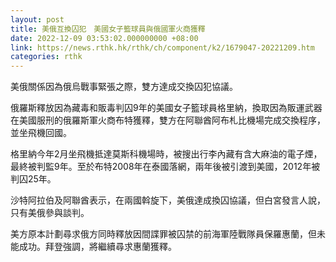 ```yaml
---
layout: post
title: 美俄互換囚犯　美國女子籃球員與俄國軍火商獲釋
date: 2022-12-09 03:53:02.000000000 +08:00
link: https://news.rthk.hk/rthk/ch/component/k2/1679047-20221209.htm
categories: rthk
---
```


美俄關係因為俄烏戰事緊張之際，雙方達成交換囚犯協議。

俄羅斯釋放因為藏毒和販毒判囚9年的美國女子籃球員格里納，換取因為販運武器在美國服刑的俄羅斯軍火商布特獲釋，雙方在阿聯酋阿布札比機場完成交換程序，並坐飛機回國。

格里納今年2月坐飛機抵達莫斯科機場時，被搜出行李內藏有含大麻油的電子煙，最終被判監9年。至於布特2008年在泰國落網，兩年後被引渡到美國，2012年被判囚25年。

沙特阿拉伯及阿聯酋表示，在兩國斡旋下，美俄達成換囚協議，但白宮發言人說，只有美俄參與談判。

美方原本計劃尋求俄方同時釋放因間諜罪被囚禁的前海軍陸戰隊員保羅惠蘭，但未能成功。拜登強調，將繼續尋求惠蘭獲釋。
